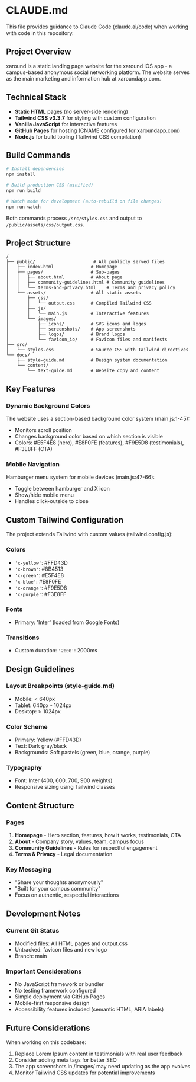 # CLAUDE.md

This file provides guidance to Claude Code (claude.ai/code) when working with code in this repository.

## Project Overview

xaround is a static landing page website for the xaround iOS app - a campus-based anonymous social networking platform. The website serves as the main marketing and information hub at xaroundapp.com.

## Technical Stack

- **Static HTML** pages (no server-side rendering)
- **Tailwind CSS v3.3.7** for styling with custom configuration
- **Vanilla JavaScript** for interactive features
- **GitHub Pages** for hosting (CNAME configured for xaroundapp.com)
- **Node.js** for build tooling (Tailwind CSS compilation)

## Build Commands

```bash
# Install dependencies
npm install

# Build production CSS (minified)
npm run build

# Watch mode for development (auto-rebuild on file changes)
npm run watch
```

Both commands process `/src/styles.css` and output to `/public/assets/css/output.css`.

## Project Structure

```
/
├── public/                      # All publicly served files
│   ├── index.html              # Homepage
│   ├── pages/                  # Sub-pages
│   │   ├── about.html          # About page
│   │   ├── community-guidelines.html # Community guidelines
│   │   └── terms-and-privacy.html    # Terms and privacy policy
│   └── assets/                 # All static assets
│       ├── css/
│       │   └── output.css      # Compiled Tailwind CSS
│       ├── js/
│       │   └── main.js         # Interactive features
│       └── images/
│           ├── icons/          # SVG icons and logos
│           ├── screenshots/    # App screenshots
│           ├── logos/          # Brand logos
│           └── favicon_io/     # Favicon files and manifests
├── src/
│   └── styles.css              # Source CSS with Tailwind directives
└── docs/
    ├── style-guide.md          # Design system documentation
    └── content/
        └── text-guide.md       # Website copy and content
```

## Key Features

### Dynamic Background Colors
The website uses a section-based background color system (main.js:1-45):
- Monitors scroll position
- Changes background color based on which section is visible
- Colors: #E5F4E8 (hero), #E8F0FE (features), #F9E5D8 (testimonials), #F3E8FF (CTA)

### Mobile Navigation
Hamburger menu system for mobile devices (main.js:47-66):
- Toggle between hamburger and X icon
- Show/hide mobile menu
- Handles click-outside to close

## Custom Tailwind Configuration

The project extends Tailwind with custom values (tailwind.config.js):

### Colors
- `'x-yellow'`: #FFD43D
- `'x-brown'`: #8B4513
- `'x-green'`: #E5F4E8
- `'x-blue'`: #E8F0FE
- `'x-orange'`: #F9E5D8
- `'x-purple'`: #F3E8FF

### Fonts
- Primary: 'Inter' (loaded from Google Fonts)

### Transitions
- Custom duration: `'2000'`: 2000ms

## Design Guidelines

### Layout Breakpoints (style-guide.md)
- Mobile: < 640px
- Tablet: 640px - 1024px
- Desktop: > 1024px

### Color Scheme
- Primary: Yellow (#FFD43D)
- Text: Dark gray/black
- Backgrounds: Soft pastels (green, blue, orange, purple)

### Typography
- Font: Inter (400, 600, 700, 900 weights)
- Responsive sizing using Tailwind classes

## Content Structure

### Pages
1. **Homepage** - Hero section, features, how it works, testimonials, CTA
2. **About** - Company story, values, team, campus focus
3. **Community Guidelines** - Rules for respectful engagement
4. **Terms & Privacy** - Legal documentation

### Key Messaging
- "Share your thoughts anonymously"
- "Built for your campus community"
- Focus on authentic, respectful interactions

## Development Notes

### Current Git Status
- Modified files: All HTML pages and output.css
- Untracked: favicon files and new logo
- Branch: main

### Important Considerations
- No JavaScript framework or bundler
- No testing framework configured
- Simple deployment via GitHub Pages
- Mobile-first responsive design
- Accessibility features included (semantic HTML, ARIA labels)

## Future Considerations

When working on this codebase:
1. Replace Lorem Ipsum content in testimonials with real user feedback
2. Consider adding meta tags for better SEO
3. The app screenshots in /images/ may need updating as the app evolves
4. Monitor Tailwind CSS updates for potential improvements